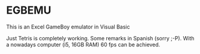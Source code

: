 # EGBEMU
This is an Excel GameBoy emulator in Visual Basic

Just Tetris is completely working. Some remarks in Spanish (sorry ;-P).
With a nowadays computer (i5, 16GB RAM) 60 fps can be achieved.
